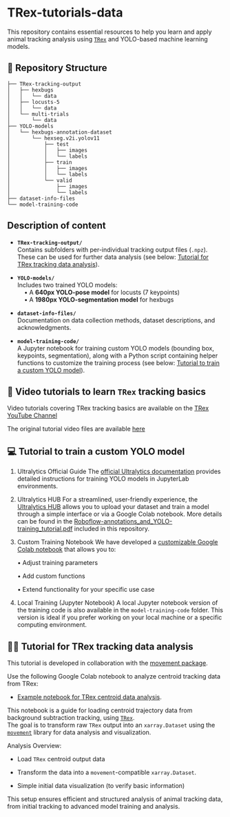 # TRex-tutorials-data

This repository contains essential resources to help you learn and apply animal tracking analysis using [`TRex`](https://trex.run/) and YOLO-based machine learning models.

## 📂 Repository Structure

```
├── TRex-tracking-output
│   ├── hexbugs
│   │   └── data
│   ├── locusts-5
│   │   └── data
│   └── multi-trials
│       └── data
├── YOLO-models
│   └── hexbugs-annotation-dataset
│       └── hexseg.v2i.yolov11
│           ├── test
│           │   ├── images
│           │   └── labels
│           ├── train
│           │   ├── images
│           │   └── labels
│           └── valid
│               ├── images
│               └── labels
├── dataset-info-files
└── model-training-code
```

## Description of content

- **`TRex-tracking-output/`**  
  Contains subfolders with per-individual tracking output files (`.npz`). These can be used for further data analysis (see below: [Tutorial for TRex tracking data analysis](#tutorial-for-trex-tracking-data-analysis)).

- **`YOLO-models/`**  
  Includes two trained YOLO models:  
  &nbsp;&nbsp;&nbsp;&nbsp;• A **640px YOLO-pose model** for locusts (7 keypoints)  
  &nbsp;&nbsp;&nbsp;&nbsp;• A **1980px YOLO-segmentation model** for hexbugs

- **`dataset-info-files/`**  
  Documentation on data collection methods, dataset descriptions, and acknowledgments.

- **`model-training-code/`**  
  A Jupyter notebook for training custom YOLO models (bounding box, keypoints, segmentation), along with a Python script containing helper functions to customize the training process (see below: [Tutorial to train a custom YOLO model](#tutorial-to-train-a-custom-yolo-model)).
  

## 🎥 Video tutorials to learn `TRex` tracking basics

Video tutorials covering TRex tracking basics are available on the [TRex YouTube Channel](https://www.youtube.com/@TRexTracker)

The original tutorial video files are available [here](https://doi.org/10.17617/3.7F5MGE)


## 💻 Tutorial to train a custom YOLO model
1.	Ultralytics Official Guide
The [official Ultralytics documentation](https://docs.ultralytics.com/integrations/jupyterlab/#what-are-the-key-features-of-jupyterlab-that-make-it-suitable-for-yolo11-projects) provides detailed instructions for training YOLO models in JupyterLab environments.

2.	Ultralytics HUB
For a streamlined, user-friendly experience, the [Ultralytics HUB](https://hub.ultralytics.com/home) allows you to upload your dataset and train a model through a simple interface or via a Google Colab notebook. More details can be found in the [Roboflow-annotations_and_YOLO-training_tutorial.pdf](https://github.com/albiangela/TRex-tutorials-data/blob/main/Roboflow-annotations_and_YOLO-training_tutorial.pdf) included in this repository.

3.	Custom Training Notebook
We have developed a [customizable Google Colab notebook](https://colab.research.google.com/drive/1mgATEXF9Q3uwyqn36zARJuN-SCao0vWY?usp=sharing) that allows you to:

	•	Adjust training parameters

	•	Add custom functions

	•	Extend functionality for your specific use case

5.	Local Training (Jupyter Notebook)
A local Jupyter notebook version of the training code is also available in the `model-training-code` folder. This version is ideal if you prefer working on your local machine or a specific computing environment.

## 👩‍💻 Tutorial for TRex tracking data analysis 

This tutorial is developed in collaboration with the [movement package](https://github.com/neuroinformatics-unit/movement).

Use the following Google Colab notebook to analyze centroid tracking data from TRex:

- [Example notebook for TRex centroid data analysis](https://colab.research.google.com/drive/1vvFPMWrHlLsnPOul8LdsmYqbmy-Y6sWp?usp=sharing).
  
This notebook is a guide for loading centroid trajectory data from background subtraction tracking, using [`TRex`](https://trex.run/).  
The goal is to transform raw `TRex` output into an `xarray.Dataset` using the [`movement`](https://movement.neuroinformatics.dev/index.html) library for data analysis and visualization.


Analysis Overview:

- Load `TRex` centroid output data
  
- Transform the data into a `movement`-compatible `xarray.Dataset`.
  
- Simple initial data visualization (to verify basic information)

This setup ensures efficient and structured analysis of animal tracking data, from initial tracking to advanced model training and analysis.
